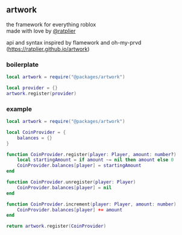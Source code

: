 ## artwork
the framework for everything roblox  
made with love by [@ratplier](https://github.com/ratplier)

api and syntax inspired by flamework and oh-my-prvd
(https://ratplier.github.io/artwork)

### boilerplate
``` lua
local artwork = require("@packages/artwork")

local provider = {}
artwork.register(provider)
```

### example
```lua
local artwork = require("@packages/artwork")

local CoinProvider = {
    balances = {}
}

function CoinProvider.register(player: Player, amount: number?)
    local startingAmount = if amount ~= nil then amount else 0
    CoinProvider.balances[player] = startingAmount
end

function CoinProvider.unregister(player: Player)
    CoinProvider.balances[player] = nil
end

function CoinProvider.increment(player: Player, amount: number)
    CoinProvider.balances[player] += amount
end

return artwork.register(CoinProvider)
```
